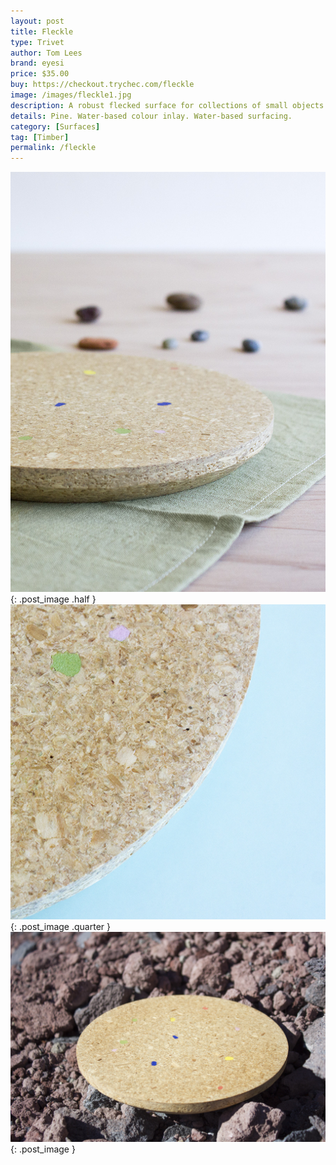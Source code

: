 ```yaml
---
layout: post
title: Fleckle
type: Trivet
author: Tom Lees
brand: eyesi
price: $35.00
buy: https://checkout.trychec.com/fleckle
image: /images/fleckle1.jpg
description: A robust flecked surface for collections of small objects or the occasional pot of tea.
details: Pine. Water-based colour inlay. Water-based surfacing.
category: [Surfaces]
tag: [Timber]
permalink: /fleckle
---
```

![](/images/fleckle3.jpg){: .post_image .half }
![](/images/fleckle4.jpg){: .post_image .quarter }
![](/images/fleckle2.jpg){: .post_image }
